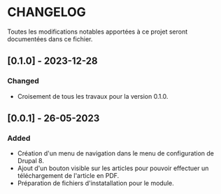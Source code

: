 # CHANGELOG

Toutes les modifications notables apportées à ce projet seront documentées dans ce fichier.

## [0.1.0] - 2023-12-28

### Changed

- Croisement de tous les travaux pour la version 0.1.0.

## [0.0.1] - 26-05-2023

### Added

- Création d'un menu de navigation dans le menu de configuration de Drupal 8.
- Ajout d'un bouton visible sur les articles pour pouvoir effectuer un téléchargement de l'article en PDF.
- Préparation de fichiers d'instatallation pour le module.